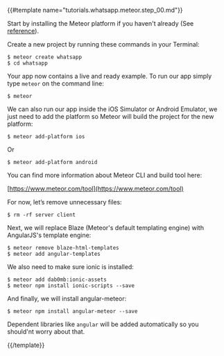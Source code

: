 {{#template name="tutorials.whatsapp.meteor.step_00.md"}}


Start by installing the Meteor platform if you haven't already (See [reference](https://www.meteor.com/install)).

Create a new project by running these commands in your Terminal:

    $ meteor create whatsapp
    $ cd whatsapp

Your app now contains a live and ready example. To run our app simply type `meteor` on the command line:

    $ meteor

We can also run our app inside the iOS Simulator or Android Emulator, we just need to add the platform so Meteor will build the project for the new platform:

    $ meteor add-platform ios

Or

    $ meteor add-platform android

You can find more information about Meteor CLI and build tool here:

[https://www.meteor.com/tool](https://www.meteor.com/tool)

For now, let’s remove unnecessary files:

    $ rm -rf server client

Next, we will replace Blaze (Meteor's default templating engine) with AngularJS's template engine:

    $ meteor remove blaze-html-templates
    $ meteor add angular-templates

We also need to make sure ionic is installed:

    $ meteor add dab0mb:ionic-assets
    $ meteor npm install ionic-scripts --save

And finally, we will install angular-meteor:

    $ meteor npm install angular-meteor --save

Dependent libraries like `angular` will be added automatically so you should'nt worry about that.


{{/template}}
